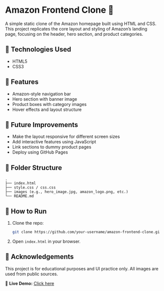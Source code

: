 # Amazon Frontend Clone 🛒

A simple static clone of the Amazon homepage built using HTML and CSS. This project replicates the core layout and styling of Amazon’s landing page, focusing on the header, hero section, and product categories.

## 🔧 Technologies Used

- HTML5  
- CSS3

## 🚀 Features

- Amazon-style navigation bar  
- Hero section with banner image  
- Product boxes with category images  
- Hover effects and layout structure  

## 🌱 Future Improvements

- Make the layout responsive for different screen sizes  
- Add interactive features using JavaScript  
- Link sections to dummy product pages  
- Deploy using GitHub Pages  

## 📁 Folder Structure

```
.
├── index.html
├── style.css / css.css
├── images (e.g., hero_image.jpg, amazon_logo.png, etc.)
└── README.md
```

## 📌 How to Run

1. Clone the repo:
   ```bash
   git clone https://github.com/your-username/amazon-frontend-clone.git
   ```
2. Open `index.html` in your browser.

## 🙌 Acknowledgements

This project is for educational purposes and UI practice only. All images are used from public sources.


🔗 **Live Demo:** [Click here](https://jyoti2716.github.io/Amazon-Frontend-Clone/)
